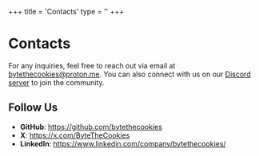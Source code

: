 +++
title = 'Contacts'
type = ''
+++

# Contacts

For any inquiries, feel free to reach out via email at <a href="mailto:bytethecookies@proton.me">bytethecookies@proton.me</a>. You can also connect with us on our [Discord server](https://discord.gg/6fRmDyVDbs) to join the community.

## Follow Us

- **GitHub**: <https://github.com/bytethecookies>
- **X**: <https://x.com/ByteTheCookies>
- **LinkedIn**: <https://www.linkedin.com/company/bytethecookies/>
